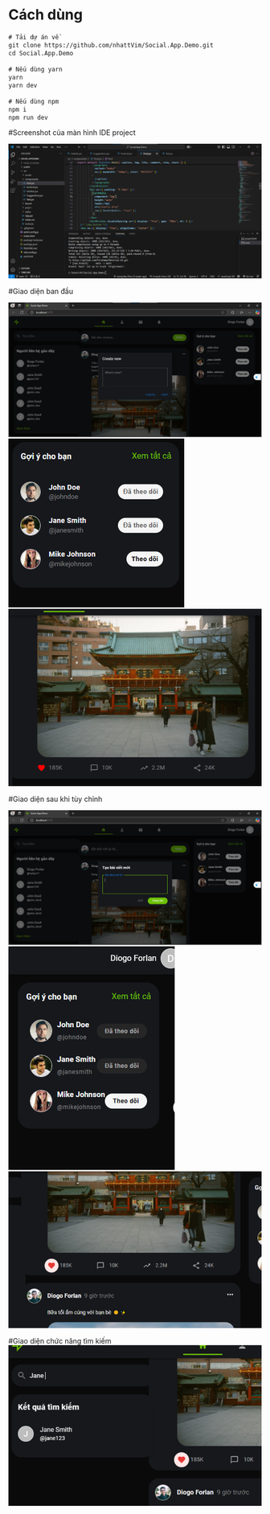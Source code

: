 # Cách dùng

```
# Tải dự án về
git clone https://github.com/nhattVim/Social.App.Demo.git
cd Social.App.Demo

# Nếu dùng yarn
yarn
yarn dev

# Nếu dùng npm
npm i
npm run dev
```

#Screenshot của màn hình IDE project

![alt text](IDE_materialUI.png)

#Giao diện ban đầu

![alt text](bandau1.png)
![alt text](bandau2.png)
![alt text](bandau3.png)

#Giao diện sau khi tùy chỉnh 

![alt text](thaydoi1.png)
![alt text](thaydoi2.png)
![alt text](thaydoi3.png)


#Giao diện chức năng tìm kiếm
![alt text](timKiem.png)





